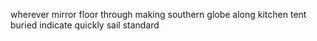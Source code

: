 wherever mirror floor through making southern globe along kitchen tent buried indicate quickly sail standard